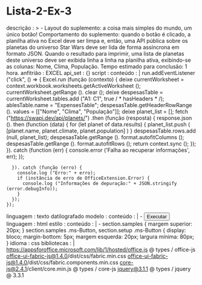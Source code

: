 # Lista-2-Ex-3
descrição : > -
  Layout do suplemento: a coisa mais simples do mundo, um único botão!
  Comportamento do suplemento: quando o botão é clicado, a planilha ativa no
  Excel deve ser limpa e, então, uma API pública sobre os planetas do universo
  Star Wars deve ser lida de forma assíncrona em formato JSON. Quando o
  resultado para imprimir, uma lista de planetas deste universo deve ser exibida
  linha a linha na planilha ativa, exibindo-se as colunas: Nome, Clima,
  População.
  Tempo estimado para conclusão: 1 hora.
anfitrião : EXCEL
api_set : {}
script :
  conteúdo : |
    run.addEventListener ("click", () => {
      Excel.run (função (contexto) {
        deixe currentWorksheet = context.workbook.worksheets.getActiveWorksheet ();
        currentWorksheet.getRange (). clear ();
        deixe despesasTable = currentWorksheet.tables.add ("A1: C1", true / * hasHeaders * /);
        ablesTable.name = "ExpensesTable";
        despesasTable.getHeaderRowRange (). values ​​= [["Nome", "Clima", "População"]];
        deixe planet_list = [];
        fetch ("https://swapi.dev/api/planets/") .then (função (resposta) {
          response.json (). then (function (data) {
            for (let planet of data.results) {
              planet_list.push (
                [planet.name, planet.climate, planet.population]
              )
            }
            despesasTable.rows.add (null, planet_list);
            despesasTable.getRange (). format.autofitColumns ();
            despesasTable.getRange (). format.autofitRows ();
            return context.sync ();
          });
        }). catch (function (err) {
          console.error ('Falha ao recuperar informações', err);
        });
        
      }). catch (função (erro) {
        console.log ("Erro:" + erro);
        if (instância de erro de OfficeExtension.Error) {
          console.log ("Informações de depuração:" + JSON.stringify (error.debugInfo));
        }
      });
    });
  linguagem : texto datilografado
modelo :
  conteúdo : | -
    <button id = "run" class = "ms-Button">
        <span class = "ms-Button-label"> Executar </span>
    </button>
  linguagem : html
estilo :
  conteúdo : | -
    section.samples {
        margem superior: 20px;
    }
    section.samples .ms-Button, section.setup .ms-Button {
        display: bloco;
        margin-bottom: 5px;
        margem esquerda: 20px;
        largura mínima: 80px;
    }
  idioma : css
bibliotecas : |
  https://appsforoffice.microsoft.com/lib/1/hosted/office.js
  @ types / office-js
  office-ui-fabric-js@1.4.0/dist/css/fabric.min.css
  office-ui-fabric-js@1.4.0/dist/css/fabric.components.min.css
  core-js@2.4.1/client/core.min.js
  @ types / core-js
  jquery@3.1.1
  @ types / jquery @ 3.3.1
